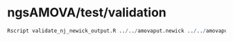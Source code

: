 # ngsAMOVA/test/validation

```r
Rscript validate_nj_newick_output.R ../../amovaput.newick ../../amovaput.distance_matrix.csv ../metadata_with_header_2lvl.tsv
```
